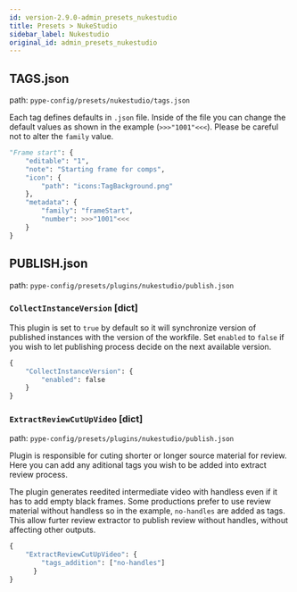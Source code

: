 ```yaml
---
id: version-2.9.0-admin_presets_nukestudio
title: Presets > NukeStudio
sidebar_label: Nukestudio
original_id: admin_presets_nukestudio
---
```


## TAGS.json

path: `pype-config/presets/nukestudio/tags.json`

Each tag defines defaults in `.json` file. Inside of the file you can change the default values as shown in the example (`>>>"1001"<<<`). Please be careful not to alter the `family` value.

```python
"Frame start": {
    "editable": "1",
    "note": "Starting frame for comps",
    "icon": {
        "path": "icons:TagBackground.png"
    },
    "metadata": {
        "family": "frameStart",
        "number": >>>"1001"<<<
    }
}
```

## PUBLISH.json

path: `pype-config/presets/plugins/nukestudio/publish.json`

### `CollectInstanceVersion` [dict] ###


This plugin is set to `true` by default so it will synchronize version of published instances with the version of the workfile. Set `enabled` to `false` if you wish to let publishing process decide on the next available version.

```python
{
    "CollectInstanceVersion": {
        "enabled": false
    }
}
```

### `ExtractReviewCutUpVideo` [dict] ###

path: `pype-config/presets/plugins/nukestudio/publish.json`

Plugin is responsible for cuting shorter or longer source material for review. Here you can add any aditional tags you wish to be added into extract review process.

The plugin generates reedited intermediate video with handless even if it has to add empty black frames. Some productions prefer to use review material without handless so in the example, `no-handles` are added as tags. This allow furter review extractor to publish review without handles, without affecting other outputs.

```python
{
    "ExtractReviewCutUpVideo": {
        "tags_addition": ["no-handles"]
      }
}
```

